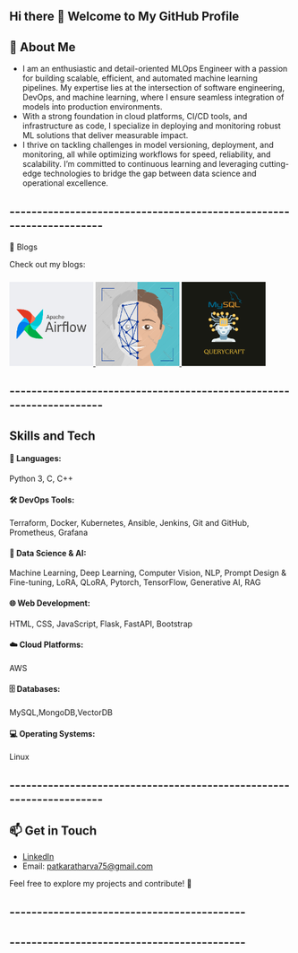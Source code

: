 ## Hi there 👋 Welcome to My GitHub Profile 


## 🚀 About Me
- I am an enthusiastic and detail-oriented MLOps Engineer with a passion for building scalable, efficient, and automated machine learning pipelines. My expertise lies at the intersection of software engineering, DevOps, and machine learning, where I ensure seamless integration of models into production environments.
- With a strong foundation in cloud platforms, CI/CD tools, and infrastructure as code, I specialize in deploying and monitoring robust ML solutions that deliver measurable impact.
- I thrive on tackling challenges in model versioning, deployment, and monitoring, all while optimizing workflows for speed, reliability, and scalability. I’m committed to continuous learning and leveraging cutting-edge technologies to bridge the gap between data science and operational excellence.

## --------------------------------------------------------------------
📝 Blogs

Check out my blogs:

### 
 [<img src="./images/Blog1.png" width="150"> ](https://medium.com/@atharvapatkar/apache-airflow-with-ec2-amazon-linux-67b3692843db) [<img src="./images/infraFace.png" width="150"> ](https://medium.com/@atharvapatkar/infrastructure-automation-with-face-recognizer-ddf0bad53a76)  [<img src="./images/Query.png" width="150">](https://medium.com/@atharvapatkar/unlock-the-power-of-ai-to-transform-your-snowflake-database-queries-into-simple-human-readable-01458db4d79f)

## --------------------------------------------------------------------

## Skills and Tech
 <h4> 🔧 Languages: </h4>Python 3, C, C++ 
<h4>🛠 DevOps Tools:</h4> Terraform, Docker, Kubernetes, Ansible, Jenkins, Git and GitHub, Prometheus, Grafana
<h4>🔢 Data Science & AI:</h4> Machine Learning, Deep Learning, Computer Vision, NLP, Prompt Design & Fine-tuning, LoRA, QLoRA, Pytorch, TensorFlow, Generative AI, RAG
<h4>🌐 Web Development:</h4> HTML, CSS, JavaScript, Flask, FastAPI, Bootstrap
<h4>☁️ Cloud Platforms:</h4> AWS
<h4>🗄 Databases:</h4> MySQL,MongoDB,VectorDB
<h4>💻 Operating Systems:</h4> Linux


## --------------------------------------------------------------------


## 📫 Get in Touch
- [LinkedIn](http://www.linkedin.com/in/atharva--patkar)
- Email: patkaratharva75@gmail.com

Feel free to explore my projects and contribute! 🚀

##                                  -------------------------------------------
##                                  -------------------------------------------


